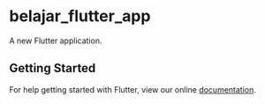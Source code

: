 # belajar_flutter_app

A new Flutter application.

## Getting Started

For help getting started with Flutter, view our online
[documentation](https://flutter.io/).

